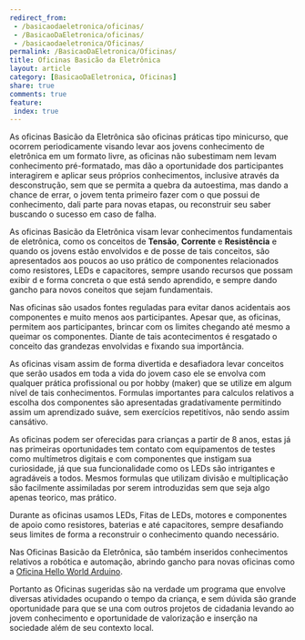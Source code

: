 ```yaml
---
redirect_from:
 - /basicaodaeletronica/oficinas/
 - /BasicaoDaEletronica/oficinas/
 - /basicaodaeletronica/Oficinas/
permalink: /BasicaoDaEletronica/Oficinas/
title: Oficinas Basicão da Eletrônica
layout: article
category: [BasicaoDaEletronica, Oficinas]
share: true 
comments: true 
feature:
 index: true
---  
```

As oficinas Basicão da Eletrônica são oficinas práticas tipo minicurso, 
que ocorrem periodicamente visando levar aos jovens conhecimento de eletrônica
em um formato livre, as oficinas não subestimam nem levam conhecimento 
pré-formatado, mas dão a oportunidade dos participantes interagirem e aplicar 
seus próprios conhecimentos, inclusive através da desconstrução, sem que 
se permita a quebra da autoestima, mas dando a chance de errar, o jovem tenta 
primeiro fazer com o que possui de conhecimento, dali parte para novas etapas, 
ou reconstruir seu saber buscando o sucesso em caso de falha.

<!--more-->

As oficinas Basicão da Eletrônica visam levar conhecimentos fundamentais de 
eletrônica, como os conceitos de **Tensão**, **Corrente** e **Resistência** e
quando os jovens estão envolvidos e de posse de tais conceitos, são 
apresentados aos poucos ao uso prático de componentes relacionados como 
resistores, LEDs e capacitores, sempre usando recursos que possam exibir d
e forma concreta o que está sendo aprendido, e sempre dando gancho para novos
coneitos que sejam fundamentais.

Nas oficinas são usados fontes reguladas para evitar danos acidentais aos
componentes e muito menos aos participantes. Apesar que, as oficinas, 
permitem aos participantes, brincar com os limites chegando até mesmo a 
queimar os componentes. Diante de tais acontecimentos é resgatado o 
conceito das grandezas envolvidas e fixando sua importância.

As oficinas visam assim de forma divertida e desafiadora levar conceitos
que serão usados em toda a vida do jovem caso ele se envolva com qualquer
prática profissional ou por hobby (maker) que se utilize em algum nível
de tais conhecimentos. Formulas importantes para calculos relativos a escolha
dos componentes são apresentadas gradatívamente permitindo assim um aprendizado
suáve, sem exercícios repetitívos, não sendo assim cansátivo.

As oficinas podem ser oferecidas para crianças a partir de 8 anos, estas
já nas primeiras oportunidades tem contato com equipamentos de testes
como multímetros digitais e com componentes que instigam sua curiosidade, 
já que sua funcionalidade como os LEDs são intrigantes e agradáveis a todos.
Mesmos formulas que utilizam divisão e multiplicação são facilmente assimiladas
por serem introduzidas sem que seja algo apenas teorico, mas prático.

Durante as oficinas usamos LEDs, Fitas de LEDs, motores e componentes de apoio
como resistores, baterias e até capacitores, sempre desafiando seus limites
de forma a reconstruir o conhecimento quando necessário. 

Nas Oficinas Basicão da Eletrônica, são também inseridos conhecimentos
relativos a robótica e automação, abrindo gancho para novas oficinas como 
a [Oficina Hello World Arduino](/HelloWorldArduino/Oficinas).

Portanto as Oficinas sugeridas são na verdade um programa que envolve
diversas atividades ocupando o tempo da criança, e sem dúvida são
grande oportunidade para que se una com outros projetos de cidadania 
levando ao jovem conhecimento e oportunidade de valorização e inserção
na sociedade além de seu contexto local.